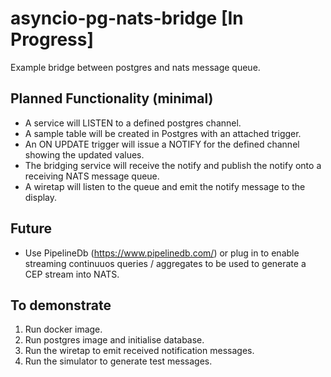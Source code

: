 # asyncio-pg-nats-bridge [In Progress]
Example bridge between postgres and nats message queue.

## Planned Functionality (minimal)
* A service will LISTEN to a defined postgres channel.
* A sample table will be created in Postgres with an attached trigger.
* An ON UPDATE trigger will issue a NOTIFY for the defined channel showing the updated values.
* The bridging service will receive the notify and publish the notify onto a receiving NATS message queue.
* A wiretap will listen to the queue and emit the notify message to the display.

## Future
* Use PipelineDb (https://www.pipelinedb.com/) or plug in to enable streaming continuuos queries / aggregates to be used to generate a CEP stream into NATS.

## To demonstrate
1. Run docker image.
2. Run postgres image and initialise database.
3. Run the wiretap to emit received notification messages.
4. Run the simulator to generate test messages.



